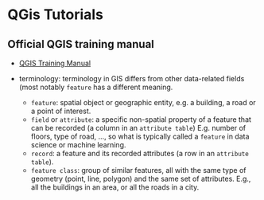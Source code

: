 # QGis Tutorials

## Official QGIS training manual

- [QGIS Training Manual](https://docs.qgis.org/3.40/en/docs/training_manual/index.html)

- terminology: terminology in GIS differs from other data-related fields (most notably `feature` has a different meaning.
  - `feature`: spatial object or geographic entity, e.g. a building, a road or a point of interest.
  - `field` or `attribute`: a specific non-spatial property of a feature that can be recorded (a column in an `attribute table`) E.g. number of floors, type of road, ..., so what is typically called a `feature` in data science or machine learning.
  - `record`: a feature and its recorded attributes (a row in an `attribute table`).
  - `feature class`: group of similar features, all with the same type of geometry (point, line, polygon) and the same set of attributes. E.g., all the buildings in an area, or all the roads in a city.

